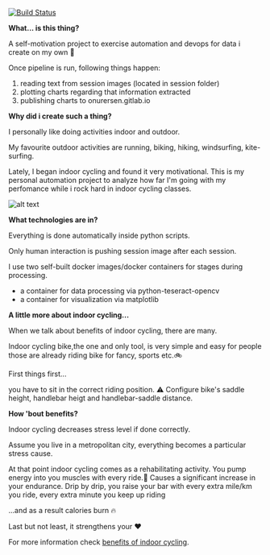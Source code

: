 [![Build Status](https://gitlab.com/onurersen/indoor-cycling-sessions/badges/master/build.svg)](https://gitlab.com/onurersen/indoor-cycling-sessions/commits/master) 

**What... is this thing?**

A self-motivation project to exercise automation and devops for data i create on my own :construction_worker:

Once pipeline is run, following things happen:

1. reading text from session images (located in session folder)
1. plotting charts regarding that information extracted  
1. publishing charts to onurersen.gitlab.io

**Why did i create such a thing?**

I personally like doing activities indoor and outdoor.

My favourite outdoor activities are running, biking, hiking, windsurfing, kite-surfing.

Lately, I began indoor cycling and found it very motivational.
This is my personal automation project to analyze how far I'm going with my perfomance while i rock hard in indoor cycling classes.

![alt text](https://onurersen.gitlab.io/img/indoor-cycling-automation/charts/calories_burnt.png)

**What technologies are in?**

Everything is done automatically inside python scripts.

Only human interaction is pushing session image after each session.

I use two self-built docker images/docker containers for stages during processing.
* a container for data processing via python-teseract-opencv 
* a container for visualization via matplotlib

**A little more about indoor cycling...**

When we talk about benefits of indoor cycling, there are many.

Indoor cycling bike,the one and only tool, is very simple and easy for people those are already riding bike for fancy, sports etc.:bike:

First things first...

you have to sit in the correct riding position. :warning:
Configure bike's saddle height, handlebar heigt and handlebar-saddle distance.

**How 'bout benefits?**

Indoor cycling decreases stress level if done correctly. 

Assume you live in a metropolitan city, everything becomes a particular stress cause.

At that point indoor cycling comes as a rehabilitating activity.
You pump energy into you muscles with every ride.:muscle:
Causes a significant increase in your endurance. Drip by drip, you raise your bar with every extra mile/km you ride, every extra minute you keep up 
riding

...and as a result calories burn :fire:

Last but not least, it strengthens your :heart:

For more information check [benefits of indoor cycling](https://www.lifespanfitness.com/uk/fitness/resources/articles/benefits-of-indoor-cycling).
